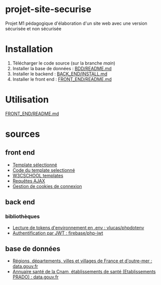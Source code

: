 # projet-site-securise
Projet M1 pédagogique d'élaboration d'un site web avec une version sécurisée et non sécurisée

# Installation
1. Télécharger le code source (sur la branche *main*)
2. Installer la base de données : [BDD/README.md](BDD/README.md)
3. Installer le backend : [BACK_END/INSTALL.md](BACK_END/INSTALL.md)
4. Installer le front end : [FRONT_END/README.md](FRONT_END/README.md)

# Utilisation
[FRONT_END/README.md](FRONT_END/README.md)

# sources
## front end
- [Template sélectionné](https://www.w3schools.com/w3css/tryw3css_templates_apartment_rental.htm)
- [Code du template selectionné](https://www.w3schools.com/w3css/tryit.asp?filename=tryw3css_templates_apartment_rental&stacked=h)
- [W3CSCHOOL templates](https://www.w3schools.com/w3css/w3css_templates.asp)
- [Requêtes AJAX](https://www.pierre-giraud.com/javascript-apprendre-coder-cours/ajax-xmlhttprequest/)
- [Gestion de cookies de connexion](https://developer.mozilla.org/fr/docs/Web/HTTP/Cookies)
## back end
### bibliothèques
- [Lecture de tokens d'environnement en .env : vlucas/phpdotenv](https://github.com/vlucas/phpdotenv)
- [Authentification par JWT  : firebase/php-jwt](https://github.com/firebase/php-jwt)

## base de données
- [Régions, départements, villes et villages de France et d'outre-mer : data.gouv.fr](https://www.data.gouv.fr/fr/datasets/regions-departements-villes-et-villages-de-france-et-doutre-mer/#resources)
- [Annuaire santé de la Cnam, établissements de santé (Etablissements PRADO) : data.gouv.fr](https://www.data.gouv.fr/fr/datasets/5ac4f20fc751df5567500c0a/#resources)
